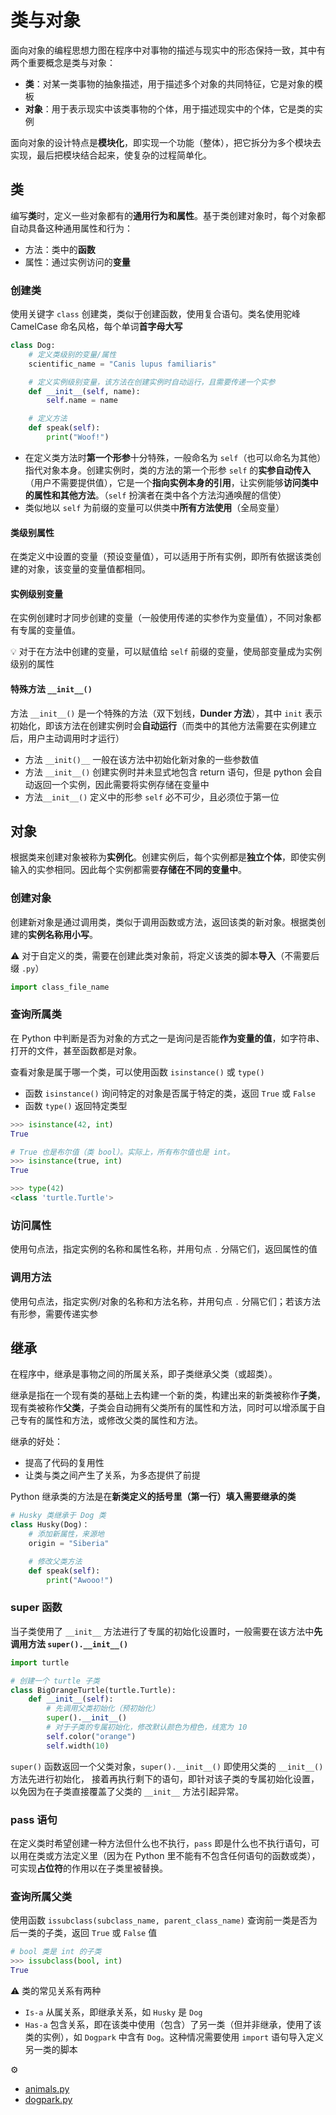 # 类与对象
面向对象的编程思想力图在程序中对事物的描述与现实中的形态保持一致，其中有两个重要概念是类与对象：
* **类**：对某一类事物的抽象描述，用于描述多个对象的共同特征，它是对象的模板
* **对象**：用于表示现实中该类事物的个体，用于描述现实中的个体，它是类的实例

面向对象的设计特点是**模块化**，即实现一个功能（整体），把它拆分为多个模块去实现，最后把模块结合起来，使复杂的过程简单化。

## 类
编写**类**时，定义一些对象都有的**通用行为和属性**。基于类创建对象时，每个对象都自动具备这种通用属性和行为：

* 方法：类中的**函数**
* 属性：通过实例访问的**变量**

### 创建类
使用关键字 `class` 创建类，类似于创建函数，使用复合语句。类名使用驼峰 CamelCase 命名风格，每个单词**首字母大写**

```python
class Dog:
    # 定义类级别的变量/属性
    scientific_name = "Canis lupus familiaris"

    # 定义实例级别变量，该方法在创建实例时自动运行，且需要传递一个实参
    def __init__(self, name):
        self.name = name

    # 定义方法
    def speak(self):
        print("Woof!")
```

* 在定义类方法时**第一个形参**十分特殊，一般命名为 `self`（也可以命名为其他）指代对象本身。创建实例时，类的方法的第一个形参 `self` 的**实参自动传入**（用户不需要提供值），它是一个**指向实例本身的引用**，让实例能够**访问类中的属性和其他方法**。（`self` 扮演者在类中各个方法沟通唤醒的信使）
* 类似地以 `self` 为前缀的变量可以供类中**所有方法使用**（全局变量）

#### 类级别属性
在类定义中设置的变量（预设变量值），可以适用于所有实例，即所有依据该类创建的对象，该变量的变量值都相同。

#### 实例级别变量
在实例创建时才同步创建的变量（一般使用传递的实参作为变量值），不同对象都有专属的变量值。

:bulb: 对于在方法中创建的变量，可以赋值给 `self` 前缀的变量，使局部变量成为实例级别的属性

#### 特殊方法 `__init__()`
方法 `__init__()` 是一个特殊的方法（双下划线，**Dunder 方法**），其中 `init` 表示初始化，即该方法在创建实例时会**自动运行**（而类中的其他方法需要在实例建立后，用户主动调用时才运行）

* 方法 `__init()__` 一般在该方法中初始化新对象的一些参数值
* 方法 `__init__()` 创建实例时并未显式地包含 return 语句，但是 python 会自动返回一个实例，因此需要将实例存储在变量中
* 方法`__init__()` 定义中的形参 `self` 必不可少，且必须位于第一位

## 对象
根据类来创建对象被称为**实例化**。创建实例后，每个实例都是**独立个体**，即使实例输入的实参相同。因此每个实例都需要**存储在不同的变量中**。

### 创建对象
创建新对象是通过调用类，类似于调用函数或方法，返回该类的新对象。根据类创建的**实例名称用小写**。

:warning: 对于自定义的类，需要在创建此类对象前，将定义该类的脚本**导入**（不需要后缀 `.py`）

```python
import class_file_name
```

### 查询所属类
在 Python 中判断是否为对象的方式之一是询问是否能**作为变量的值**，如字符串、打开的文件，甚至函数都是对象。

查看对象是属于哪一个类，可以使用函数 `isinstance()` 或 `type()`

* 函数 `isinstance()` 询问特定的对象是否属于特定的类，返回 `True` 或 `False`
* 函数 `type()` 返回特定类型

```python
>>> isinstance(42, int)
True

# True 也是布尔值（类 bool）。实际上，所有布尔值也是 int。
>>> isinstance(true, int)
True

>>> type(42)
<class 'turtle.Turtle'>
```

### 访问属性
使用句点法，指定实例的名称和属性名称，并用句点 `.` 分隔它们，返回属性的值

### 调用方法
使用句点法，指定实例/对象的名称和方法名称，并用句点 `.` 分隔它们；若该方法有形参，需要传递实参

## 继承
在程序中，继承是事物之间的所属关系，即子类继承父类（或超类）。

继承是指在一个现有类的基础上去构建一个新的类，构建出来的新类被称作**子类**，现有类被称作**父类**，子类会自动拥有父类所有的属性和方法，同时可以增添属于自己专有的属性和方法，或修改父类的属性和方法。

继承的好处：

* 提高了代码的复用性
* 让类与类之间产生了关系，为多态提供了前提

Python 继承类的方法是在**新类定义的括号里（第一行）填入需要继承的类**

```python
# Husky 类继承于 Dog 类
class Husky(Dog)：
    # 添加新属性，来源地
    origin = "Siberia"

    # 修改父类方法
    def speak(self):
        print("Awooo!")
```
### super 函数
当子类使用了 `__init__` 方法进行了专属的初始化设置时，一般需要在该方法中**先调用方法 `super().__init__()`**

```python
import turtle

# 创建一个 turtle 子类
class BigOrangeTurtle(turtle.Turtle):
    def __init__(self):
        # 先调用父类初始化（预初始化）
        super().__init__()
        # 对于子类的专属初始化，修改默认颜色为橙色，线宽为 10
        self.color("orange")
        self.width(10)
```

`super()` 函数返回一个父类对象，`super().__init__()` 即使用父类的 `__init__()` 方法先进行初始化， 接着再执行剩下的语句，即针对该子类的专属初始化设置，以免因为在子类直接覆盖了父类的 `__init__` 方法引起异常。

### pass 语句
在定义类时希望创建一种方法但什么也不执行，`pass` 即是什么也不执行语句，可以用在类或方法定义里（因为在 Python 里不能有不包含任何语句的函数或类），可实现**占位符**的作用以在子类里被替换。

### 查询所属父类
使用函数 `issubclass(subclass_name, parent_class_name)` 查询前一类是否为后一类的子类，返回 `True` 或 `False` 值

```python
# bool 类是 int 的子类
>>> issubclass(bool, int)
True
```

:warning: 类的常见关系有两种
* `Is-a` 从属关系，即继承关系，如 `Husky` 是 `Dog`
* `Has-a` 包含关系，即在该类中使用（包含）了另一类（但并非继承，使用了该类的实例），如 `Dogpark` 中含有 `Dog`。这种情况需要使用 `import` 语句导入定义另一类的脚本

:gear:
* [animals.py](./attachments/animals.py)
* [dogpark.py](./attachments/dogpark.py)
